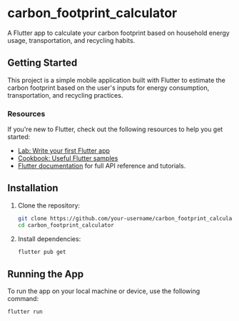 # carbon_footprint_calculator

A Flutter app to calculate your carbon footprint based on household energy usage, transportation, and recycling habits.

## Getting Started

This project is a simple mobile application built with Flutter to estimate the carbon footprint based on the user's inputs for energy consumption, transportation, and recycling practices.

### Resources

If you're new to Flutter, check out the following resources to help you get started:

- [Lab: Write your first Flutter app](https://flutter.dev/docs/get-started/codelab)
- [Cookbook: Useful Flutter samples](https://flutter.dev/docs/cookbook)
- [Flutter documentation](https://flutter.dev/docs) for full API reference and tutorials.

## Installation

1. Clone the repository:

    ```bash
    git clone https://github.com/your-username/carbon_footprint_calculator.git
    cd carbon_footprint_calculator
    ```

2. Install dependencies:

    ```bash
    flutter pub get
    ```

## Running the App

To run the app on your local machine or device, use the following command:

```bash
flutter run
